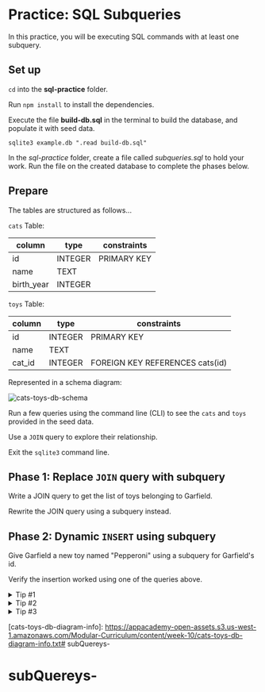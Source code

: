 # Practice: SQL Subqueries

In this practice, you will be executing SQL commands with at least one subquery.

## Set up

`cd` into the __sql-practice__ folder.

Run `npm install` to install the dependencies.

Execute the file __build-db.sql__ in the terminal to build the database,
and populate it with seed data.

```shell
sqlite3 example.db ".read build-db.sql"
```

In the _sql-practice_ folder, create a file called _subqueries.sql_ to hold your
work. Run the file on the created database to complete the phases below.

## Prepare

The tables are structured as follows...

`cats` Table:

| column     | type    | constraints |
| ---------- | ------- | ----------- |
| id         | INTEGER | PRIMARY KEY |
| name       | TEXT    |             |
| birth_year | INTEGER |             |

`toys` Table:

| column | type    | constraints                     |
| ------ | ------- | ------------------------------- |
| id     | INTEGER | PRIMARY KEY                     |
| name   | TEXT    |                                 |
| cat_id | INTEGER | FOREIGN KEY REFERENCES cats(id) |

Represented in a schema diagram:

![cats-toys-db-schema]

Run a few queries using the command line (CLI) to see the `cats` and `toys`
provided in the seed data.

Use a `JOIN` query to explore their relationship.

Exit the `sqlite3` command line.

## Phase 1: Replace `JOIN` query with subquery

Write a JOIN query to get the list of toys belonging to Garfield.

Rewrite the JOIN query using a subquery instead.

## Phase 2: Dynamic `INSERT` using subquery

Give Garfield a new toy named "Pepperoni" using a subquery for Garfield's id.

Verify the insertion worked using one of the queries above.

<details>
<summary>Tip #1</summary>
If you place the <code>INSERT</code> between the <code>JOIN</code> query and the subquery, you'll "automatically" have before-and-after testing.
</details>

<details>
<summary>Tip #2</summary>
You can write additional text to the screen using <code>SELECT</code> to return a constant. (Research this online if you're not sure how to do it.)
</details>

<details>
<summary>Tip #3</summary>
You can put multiple <code>.read</code> commands in the same shell command for faster testing (e.g. rebuild from seed data followed by subqueries).
<pre><code class="language-shell">sqlite3 example.db ".read build-db.sql" ".read subqueries.sql"</code></pre>
</details>


[cats-toys-db-schema]: https://appacademy-open-assets.s3.us-west-1.amazonaws.com/Modular-Curriculum/content/week-10/cats-toys-db-schema.png
[cats-toys-db-diagram-info]: https://appacademy-open-assets.s3.us-west-1.amazonaws.com/Modular-Curriculum/content/week-10/cats-toys-db-diagram-info.txt# subQuereys-
# subQuereys-
